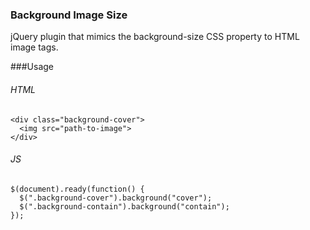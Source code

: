 ### Background Image Size
jQuery plugin that mimics the background-size CSS property to HTML image tags.

###Usage
###### HTML
```
<div class="background-cover">
  <img src="path-to-image">
</div>
```
###### JS 
```
$(document).ready(function() {
  $(".background-cover").background("cover");
  $(".background-contain").background("contain");
});
```
